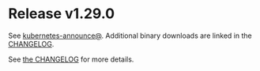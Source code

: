 # Release v1.29.0

See [kubernetes-announce@](https://groups.google.com/forum/#!forum/kubernetes-announce). Additional binary downloads are linked in the [CHANGELOG](https://github.com/kubernetes/kubernetes/blob/master/CHANGELOG/CHANGELOG-1.29.md).

See [the CHANGELOG](https://github.com/kubernetes/kubernetes/blob/master/CHANGELOG/CHANGELOG-1.29.md) for more details.



